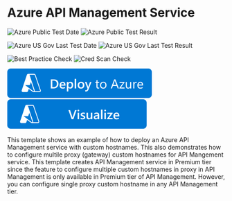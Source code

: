 # Azure API Management Service

![Azure Public Test Date](https://azurequickstartsservice.blob.core.windows.net/badges/201-api-management-create-with-hostname/PublicLastTestDate.svg)
![Azure Public Test Result](https://azurequickstartsservice.blob.core.windows.net/badges/201-api-management-create-with-hostname/PublicDeployment.svg)

![Azure US Gov Last Test Date](https://azurequickstartsservice.blob.core.windows.net/badges/201-api-management-create-with-hostname/FairfaxLastTestDate.svg)
![Azure US Gov Last Test Result](https://azurequickstartsservice.blob.core.windows.net/badges/201-api-management-create-with-hostname/FairfaxDeployment.svg)

![Best Practice Check](https://azurequickstartsservice.blob.core.windows.net/badges/201-api-management-create-with-hostname/BestPracticeResult.svg)
![Cred Scan Check](https://azurequickstartsservice.blob.core.windows.net/badges/201-api-management-create-with-hostname/CredScanResult.svg)

[![Deploy To Azure](https://raw.githubusercontent.com/Azure/azure-quickstart-templates/master/1-CONTRIBUTION-GUIDE/images/deploytoazure.svg?sanitize=true)](https://portal.azure.com/#create/Microsoft.Template/uri/https%3A%2F%2Fraw.githubusercontent.com%2Fazure%2Fazure-quickstart-templates%2Fmaster%2F201-api-management-create-with-hostname%2Fazuredeploy.json)
[![Visualize](https://raw.githubusercontent.com/Azure/azure-quickstart-templates/master/1-CONTRIBUTION-GUIDE/images/visualizebutton.svg?sanitize=true)](http://armviz.io/#/?load=https%3A%2F%2Fraw.githubusercontent.com%2FAzure%2Fazure-quickstart-templates%2Fmaster%2F201-api-management-create-with-hostname%2Fazuredeploy.json)

This template shows an example of how to deploy an Azure API Management service with custom hostnames.  This also demonstrates how to configure multile proxy (gateway) custom hostnames for API Mangement service.  This template creates API Management service in Premium tier since the feature to configure multiple custom hostnames in proxy in API Management is only available in Premium tier of API Management.  However, you can configure single proxy custom hostname in any API Management tier.


